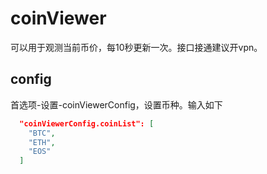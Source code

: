 # coinViewer
可以用于观测当前币价，每10秒更新一次。接口接通建议开vpn。

## config
首选项-设置-coinViewerConfig，设置币种。输入如下
```json
  "coinViewerConfig.coinList": [
    "BTC",
    "ETH",
    "EOS"
  ]
```